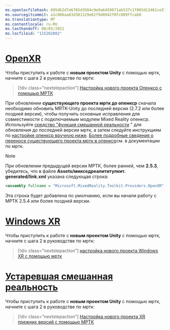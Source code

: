```yaml
---
ms.openlocfilehash: 695db2d7e6765d3584c9e9a6459071ab537c1f003d13461ce5736481b98b7495
ms.sourcegitcommit: a1c086aa83d381129e62f9d8942f0fc889ffcab0
ms.translationtype: MT
ms.contentlocale: ru-RU
ms.lasthandoff: 08/05/2021
ms.locfileid: "115202802"
---
```

# <a name="openxr"></a>[OpenXR](#tab/openxr)

Чтобы приступить к работе с **новым проектом Unity** с помощью мртк, начните с шага 2 в руководстве по мртк:

> [!div class="nextstepaction"]
> [Настройка нового проекта Опенкср с помощью МРТК](../../tutorials/mr-learning-base-02.md?tabs=openxr)

При обновлении **существующего проекта мртк до опенкср** сначала необходимо обновить MRTK-Unity до последней версии (2.7.2 или более поздней версии), чтобы получить основные исправления для совместимости с подключаемым модулем Mixed Reality опенкср.  Используйте [средство "функция смешанной реальности](../../welcome-to-mr-feature-tool.md) " для обновления до последней версии мртк, а затем следуйте инструкциям по [настройке опенкср вручную ниже](#manual-setup-without-mrtk). [Более подробные сведения о переносе существующего проекта мртк в опенкср](/windows/mixed-reality/mrtk-unity/configuration/getting-started-with-mrtk-and-xrsdk#configuring-mrtk-for-the-xr-sdk-pipeline)см. в документации по мртк.

> [!NOTE]
> При обновлении предыдущей версии МРТК, более ранней, чем **2.5.3**, убедитесь, что в файле **Assets/микседреалититулкит. generated/link.xml** указана следующая строка:
>
> ```xml
> <assembly fullname = "Microsoft.MixedReality.Toolkit.Providers.OpenXR" preserve="all"/>
> ```
>
> Эта строка будет добавлена по умолчанию, если вы начали работу с МРТК 2.5.4 или более поздней версии.

# <a name="windows-xr"></a>[Windows XR](#tab/windowsxr)

Чтобы приступить к работе с **новым проектом Unity** с помощью мртк, начните с шага 2 в руководстве по мртк:

> [!div class="nextstepaction"]
> [настройка нового проекта Windows XR с помощью мртк](../../tutorials/mr-learning-base-02.md?tabs=winxr)

# <a name="legacy-xr"></a>[Устаревшая смешанная реальность](#tab/legacy)

Чтобы приступить к работе с **новым проектом Unity** с помощью мртк, начните с шага 2 в руководстве по мртк:

> [!div class="nextstepaction"]
> [Настройка нового проекта XR прежних версий с помощью МРТК](../../tutorials/mr-learning-base-02.md?tabs=wsa)